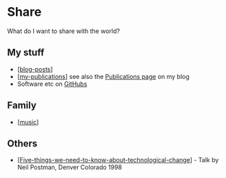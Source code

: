 # Share

What do I want to share with the world?

## My stuff

- [[blog-posts]]
- [[my-publications]] see also the [Publications page](https://djon.es/blog/publications/) on my blog
- Software etc on [GitHubs](https://github.com/djplaner?tab=repositories)

## Family

- [[music]]

## Others

- [[Five-things-we-need-to-know-about-technological-change]] - Talk by Neil Postman, Denver Colorado 1998


[//begin]: # "Autogenerated link references for markdown compatibility"
[blog-posts]: blog/blog-posts "Blog posts"
[my-publications]: my-publications "My Publications"
[music]: music "Music"
[Five-things-we-need-to-know-about-technological-change]: Five-things-we-need-to-know-about-technological-change "Five things we need to know about technological change"
[//end]: # "Autogenerated link references"